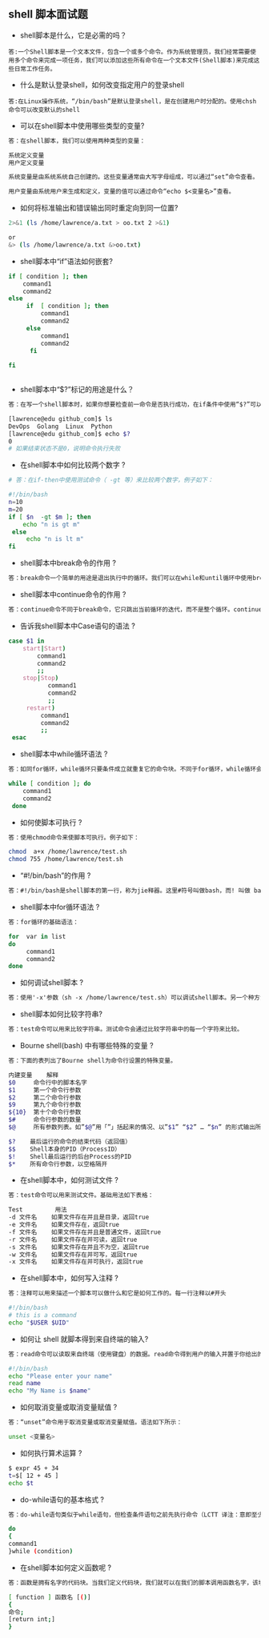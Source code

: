 ## shell 脚本面试题
* shell脚本是什么，它是必需的吗？

```makrdown
答:一个Shell脚本是一个文本文件，包含一个或多个命令。作为系统管理员，我们经常需要使用多个命令来完成一项任务，我们可以添加这些所有命令在一个文本文件(Shell脚本)来完成这些日常工作任务。
```
* 什么是默认登录shell，如何改变指定用户的登录shell

```makrdown
答:在Linux操作系统，“/bin/bash”是默认登录shell，是在创建用户时分配的。使用chsh命令可以改变默认的shell
```
* 可以在shell脚本中使用哪些类型的变量?

```markdown
答：在shell脚本，我们可以使用两种类型的变量：

系统定义变量
用户定义变量

系统变量是由系统系统自己创建的。这些变量通常由大写字母组成，可以通过“set”命令查看。

用户变量由系统用户来生成和定义，变量的值可以通过命令“echo $<变量名>”查看。
```
* 如何将标准输出和错误输出同时重定向到同一位置?

```bash
2>&1 (ls /home/lawrence/a.txt > oo.txt 2 >&1)

or
&> (ls /home/lawrence/a.txt &>oo.txt)

```
*  shell脚本中“if”语法如何嵌套?

```bash
if [ condition ]; then
    command1
    command2
else
     if  [ condition ]; then
         command1
         command2
     else
         command1
         command2
      fi
      
fi
    
```

* shell脚本中“$?”标记的用途是什么？

```markdown
答：在写一个shell脚本时，如果你想要检查前一命令是否执行成功，在if条件中使用“$?”可以来检查前一命令的结束状态。简单的例子如下：
```
```bash
[lawrence@edu github_com]$ ls
DevOps  Golang  Linux  Python
[lawrence@edu github_com]$ echo $?
0
# 如果结束状态不是0，说明命令执行失败
```
* 在shell脚本中如何比较两个数字 ?

```bash
# 答：在if-then中使用测试命令（ -gt 等）来比较两个数字，例子如下：

#!/bin/bash
n=10
m=20
if [ $n  -gt $m ]; then
    echo "n is gt m"
 else
     echo "n is lt m"
fi
```
* shell脚本中break命令的作用 ?

```markdown
答：break命令一个简单的用途是退出执行中的循环。我们可以在while和until循环中使用break命令跳出循环。
```
* shell脚本中continue命令的作用 ?

```markdown
答：continue命令不同于break命令，它只跳出当前循环的迭代，而不是整个循环。continue命令很多时候是很有用的，例如错误发生，但我们依然希望继续执行大循环的时候
```
*  告诉我shell脚本中Case语句的语法 ?

```bash
case $1 in
    start|Start)
        command1
        command2
        ;;
    stop|Stop)
           command1
           command2
           ;;
     restart)
         command1
         command2
         ;;
 esac
```
* shell脚本中while循环语法 ?

```markdown
答：如同for循环，while循环只要条件成立就重复它的命令块。不同于for循环，while循环会不断迭代，直到它的条件不为真。基础语法：
```
```bash
while [ condition ]; do
    command1
    command2
 done
```
* 如何使脚本可执行 ?

```markdown
答：使用chmod命令来使脚本可执行。例子如下：
```
```bash
chmod  a+x /home/lawrence/test.sh
chmod 755 /home/lawrence/test.sh
```
*  “#!/bin/bash”的作用 ?

```markdown
答：#!/bin/bash是shell脚本的第一行，称为jie释器。这里#符号叫做bash，而! 叫做 bash。它的意思是命令通过 /bin/bash 来执行。
```
* shell脚本中for循环语法 ?

```markdown
答：for循环的基础语法：
```
```bash
for  var in list
do
     command1
     command2
done
```
* 如何调试shell脚本 ?

```markdown
答：使用'-x'参数（sh -x /home/lawrence/test.sh）可以调试shell脚本。另一个种方法是使用‘-nv’参数( sh -nv /home/lawrence/test.sh)
```
* shell脚本如何比较字符串?

```markdown
答：test命令可以用来比较字符串。测试命令会通过比较字符串中的每一个字符来比较。
```
* Bourne shell(bash) 中有哪些特殊的变量 ?

```markdown
答：下面的表列出了Bourne shell为命令行设置的特殊变量。
````
```bash
内建变量    解释
$0     命令行中的脚本名字
$1     第一个命令行参数
$2     第二个命令行参数
$9     第九个命令行参数
${10}  第十个命令行参数
$#     命令行参数的数量
$@     所有参数列表。如”$@”用「”」括起来的情况、以”$1” “$2” … “$n” 的形式输出所有参数。

$?    最后运行的命令的结束代码（返回值）
$$    Shell本身的PID（ProcessID）
$!    Shell最后运行的后台Process的PID 
$*    所有命令行参数，以空格隔开
```
* 在shell脚本中，如何测试文件 ?

```markdown
答：test命令可以用来测试文件。基础用法如下表格：

Test         用法
-d 文件名    如果文件存在并且是目录，返回true
-e 文件名    如果文件存在，返回true
-f 文件名    如果文件存在并且是普通文件，返回true
-r 文件名    如果文件存在并可读，返回true
-s 文件名    如果文件存在并且不为空，返回true
-w 文件名    如果文件存在并可写，返回true
-x 文件名    如果文件存在并可执行，返回true
```
* 在shell脚本中，如何写入注释 ?

```markdown
答：注释可以用来描述一个脚本可以做什么和它是如何工作的。每一行注释以#开头
```
```bash
#!/bin/bash
# this is a command
echo "$USER $UID"
```
* 如何让 shell 就脚本得到来自终端的输入?

```markdown
答：read命令可以读取来自终端（使用键盘）的数据。read命令得到用户的输入并置于你给出的变量中。例子如下：
```
```bash
#!/bin/bash
echo "Please enter your name"
read name
echo "My Name is $name"
```
* 如何取消变量或取消变量赋值 ?

```markdown
答：“unset”命令用于取消变量或取消变量赋值。语法如下所示：
```
```bash
unset <变量名>
```
* 如何执行算术运算 ?

```bash
$ expr 45 + 34
t=$[ 12 + 45 ]
echo $t
```
* do-while语句的基本格式 ?

```markdown
答：do-while语句类似于while语句，但检查条件语句之前先执行命令（LCTT 译注：意即至少执行一次。）。下面是用do-while语句的语法
```
```bash
do
{
command1
}while (condition)
```
* 在shell脚本如何定义函数呢 ?

```markdown
答：函数是拥有名字的代码块。当我们定义代码块，我们就可以在我们的脚本调用函数名字，该块就会被执行。示例如下所示：
```
```bash
[ function ] 函数名 [()]
{
命令;
[return int;]
}
```
